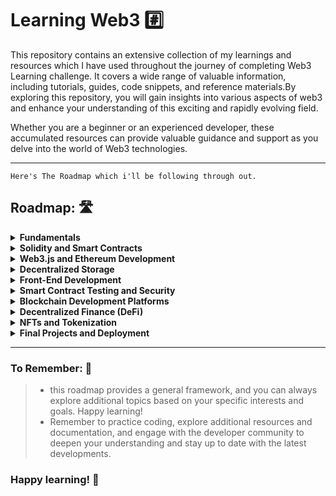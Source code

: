 # Learning Web3 #️⃣
<p>
This repository contains an extensive collection of my learnings and resources which I have used throughout the journey of completing Web3 Learning challenge. It covers a wide range of valuable information, including tutorials, guides, code snippets, and reference materials.By exploring this repository, you will gain insights into various aspects of web3 and enhance your understanding of this exciting and rapidly evolving field.

Whether you are a beginner or an experienced developer, these accumulated resources can provide valuable guidance and support as you delve into the world of Web3 technologies.
</p>

------------------------------------------
`Here's The Roadmap which i'll be following through out.`
<h2> Roadmap: 🛣️ </h2>  

<details>
<summary><b> Fundamentals</b></summary>
  <ul>
    
- [X] Learn the basics of blockchain technology and its underlying concepts (decentralization, immutability, consensus mechanisms).
  
- [ ] Familiarize yourself with cryptocurrencies and smart contracts.
  
- [ ] Study the Ethereum blockchain and its ecosystem.
  
  
</details>

<details>
<summary><b> Solidity and Smart Contracts</b></summary>
<ul>
  
- [ ] Dive deeper into Solidity, the programming language used for writing smart contracts on Ethereum.
  
- [ ] Learn about the syntax, data types, control structures, and functions in Solidity.
  
- [ ] Explore contract deployment, interaction, and security best practices.

</details>

<details>
<summary><b> Web3.js and Ethereum Development</b></summary>
<ul>
  
- [ ] Study Web3.js, a JavaScript library for interacting with Ethereum.
  
- [ ] Learn how to connect to the Ethereum network, send transactions, and interact with smart contracts using Web3.js.
  
- [ ] Build simple decentralized applications (DApps) using Web3.js.

</details>

<details>
<summary><b> Decentralized Storage</b></summary>
<ul>
  
- [ ] Explore decentralized storage solutions such as IPFS (InterPlanetary File System) and Swarm.
  
- [ ] Learn how to store and retrieve data from decentralized storage networks.
  
- [ ] Understand how to integrate decentralized storage with your DApps.

</details>

<details>
<summary><b> Front-End Development</b></summary>
<ul>
  
- [ ] Familiarize yourself with front-end development technologies such as HTML, CSS, and JavaScript.
  
- [ ] Learn a popular JavaScript framework like React or Vue.js for building user interfaces.
  
- [ ] Combine your knowledge of Web3.js with front-end development to create interactive and responsive DApps.

</details>

<details>
<summary><b> Smart Contract Testing and Security</b></summary>
<ul>
  
- [ ] Learn about testing methodologies and frameworks for smart contracts.
  
- [ ] Explore tools like Truffle and Ganache for testing and development.
  
- [ ] Study common vulnerabilities and security best practices for smart contracts.

</details>

<details>
<summary><b> Blockchain Development Platforms</b></summary>
<ul>
  
- [ ] Dive into blockchain development platforms such as Ethereum alternatives (e.g., Polkadot, Cardano) or layer 2 solutions (e.g., Optimism, Polygon).
  
- [ ] Understand the key differences between various platforms and how to develop on them.
  
- [ ] Explore development frameworks and tools specific to the chosen platform.

</details>

<details>
<summary><b> Decentralized Finance (DeFi)</b></summary>
<ul>
  
- [ ] Study the concepts and protocols of decentralized finance.
  
- [ ] Explore popular DeFi platforms such as Compound, Uniswap, and MakerDAO.
  
- [ ] Learn how to interact with DeFi protocols through smart contracts and Web3.js.

</details>

<details>
<summary><b> NFTs and Tokenization</b></summary>
<ul>
  
- [ ] Dive into the world of non-fungible tokens (NFTs) and tokenization.
  
- [ ] Understand the ERC-721 and ERC-1155 standards for creating and managing NFTs on Ethereum.
  
- [ ] Explore NFT marketplaces and learn how to integrate NFT functionality into your DApps.

</details>

<details>
<summary><b> Final Projects and Deployment</b></summary>
<ul>
  
- [ ] Build a complex decentralized application that incorporates multiple concepts and technologies you've learned.
  
- [ ] Deploy your DApp to a test network (e.g., Rinkeby, Ropsten) and interact with it using a web browser and a cryptocurrency wallet.
  
- [ ] Seek feedback from the developer community and iterate on your project.

</details>

  ------------------------------------------

### To Remember: 📍
> - this roadmap provides a general framework, and you can always explore additional topics based on your specific interests and goals. Happy learning!
> - Remember to practice coding, explore additional resources and documentation, and engage with the developer community to deepen your understanding and stay up to date with the latest developments.


### Happy learning! 🫡

